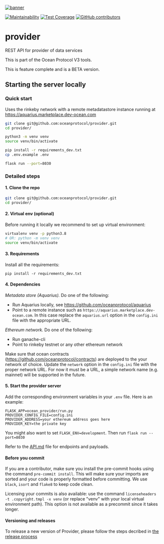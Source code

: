 <!--
Copyright 2021 Ocean Protocol Foundation
SPDX-License-Identifier: Apache-2.0
-->
[![banner](https://raw.githubusercontent.com/oceanprotocol/art/master/github/repo-banner%402x.png)](https://oceanprotocol.com)

[![Maintainability](https://api.codeclimate.com/v1/badges/6f5987cfdd2fd265047b/maintainability)](https://codeclimate.com/github/oceanprotocol/provider/maintainability)
[![Test Coverage](https://api.codeclimate.com/v1/badges/6f5987cfdd2fd265047b/test_coverage)](https://codeclimate.com/github/oceanprotocol/provider/test_coverage)
[![GitHub contributors](https://img.shields.io/github/contributors/oceanprotocol/provider.svg)](https://github.com/oceanprotocol/provider/graphs/contributors)

# provider
REST API for provider of data services

This is part of the Ocean Protocol V3 tools.

This is feature complete and is a BETA version.

## Starting the server locally

### Quick start
Uses the rinkeby network with a remote metadatastore instance running at https://aquarius.marketplace.dev-ocean.com

```bash
git clone git@github.com:oceanprotocol/provider.git
cd provider/

python3 -m venv venv
source venv/bin/activate

pip install -r requirements_dev.txt
cp .env.example .env

flask run --port=8030

```

### Detailed steps

#### 1. Clone the repo
```bash
git clone git@github.com:oceanprotocol/provider.git
cd provider/
```

#### 2. Virtual env (optional)
Before running it locally we recommend to set up virtual environment:

```bash
virtualenv venv -p python3.8
# OR: python -m venv venv
source venv/bin/activate
```

#### 3. Requirements

Install all the requirements:

```
pip install -r requirements_dev.txt
```

#### 4. Dependencies

*Metadata store (Aquarius).* Do one of the following:
* Run Aquarius locally, see https://github.com/oceanprotocol/aquarius
* Point to a remote instance such as `https://aquarius.marketplace.dev-ocean.com`.
In this case replace the `aquarius.url` option in the `config.ini` file with the appropriate URL.


*Ethereum network.* Do one of the following:
* Run ganache-cli
* Point to rinkeby testnet or any other ethereum network

Make sure that ocean contracts (https://github.com/oceanprotocol/contracts) are deployed to the your network of choice.
Update the `network` option in the `config.ini` file with the proper network URL. For now it must be a URL, a simple network name (e.g. mainnet) will be supported in the future.

#### 5. Start the provider server
Add the corresponding environment variables in your `.env` file. Here is an example:

```
FLASK_APP=ocean_provider/run.py
PROVIDER_CONFIG_FILE=config.ini
PROVIDER_ADDRESS=your ethereum address goes here
PROVIDER_KEY=the private key
```

You might also want to set `FLASK_ENV=development`. Then run ```flask run --port=8030```

Refer to the [API.md](API.md) file for endpoints and payloads.

#### Before you commit
If you are a contributor, make sure you install the pre-commit hooks using the command `pre-commit install`. This will make sure your imports are sorted and your code is properly formatted before committing. We use `black`, `isort` and `flake8` to keep code clean.

Licensing your commits is also available: use the command `licenseheaders -t .copyright.tmpl -x venv` (or replace "venv" with your local virtual environment path). This option is not available as a precommit since it takes longer.

#### Versioning and releases
To release a new version of Provider, please follow the steps decribed in [the release process](release-process.md)
